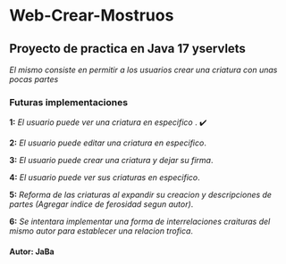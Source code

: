# Web-Crear-Mostruos

## Proyecto de practica en Java 17 yservlets

_El mismo consiste en permitir a los usuarios crear una criatura con unas pocas partes_

### Futuras implementaciones

**1:** _El usuario puede ver una criatura en especifico_ . ✔️

**2:** _El usuario puede editar una criatura en especifico_.

**3:** _El usuario puede crear una criatura y dejar su firma_.

**4:** _El usuario puede ver sus criaturas en especifico_.

**5:** _Reforma de las criaturas al expandir su creacion y descripciones de partes (Agregar indice de ferosidad segun autor)_.

**6:** _Se intentara implementar una forma de interrelaciones craituras del mismo autor para establecer una relacion trofica_.

#### Autor: JaBa
